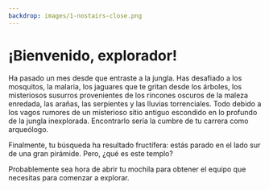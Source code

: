 ```yaml
---
backdrop: images/1-nostairs-close.png
---
```


# ¡Bienvenido, explorador!

Ha pasado un mes desde que entraste a la jungla. Has desafiado a los mosquitos, la malaria, los jaguares que te gritan desde los árboles, los misteriosos susurros provenientes de los rincones oscuros de la maleza enredada, las arañas, las serpientes y las lluvias torrenciales. Todo debido a los vagos rumores de un misterioso sitio antiguo escondido en lo profundo de la jungla inexplorada. Encontrarlo sería la cumbre de tu carrera como arqueólogo.

Finalmente, tu búsqueda ha resultado fructífera: estás parado en el lado sur de una gran pirámide. Pero, ¿qué es este templo?

Probablemente sea hora de abrir tu mochila para obtener el equipo que necesitas para comenzar a explorar.

<Page url="157" instructions="" action="Abrir" condition="none" />
